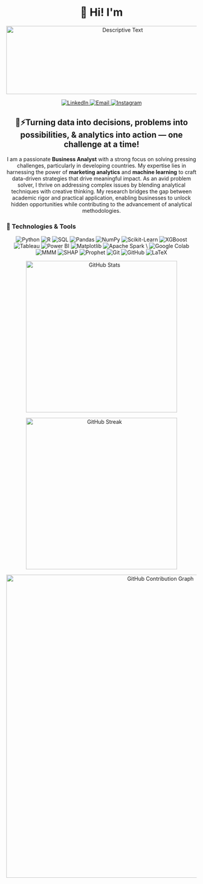 <h1 align="center">👋 Hi! I'm</h1>
<p align="center">
  <img src="https://github.com/user-attachments/assets/626a6cfc-f463-4e74-8d7a-be877918de24" alt="Descriptive Text" width="600" height="180"/>
</p>

<p align="center">
  <a href="https://www.linkedin.com/in/rasandie/" target="_blank">
    <img src="https://img.shields.io/badge/LinkedIn-0077B5?style=for-the-badge&logo=linkedin&logoColor=white" alt="LinkedIn"/>
  </a>
  <a href="mailto:rjhiruni2000.rj@gmail.com">
    <img src="https://img.shields.io/badge/Email-D14836?style=for-the-badge&logo=gmail&logoColor=white" alt="Email"/>
  </a>
  <a href="https://www.instagram.com/_rasandie_k/" target="_blank">
    <img src="https://img.shields.io/badge/Instagram-E4405F?style=for-the-badge&logo=instagram&logoColor=white" alt="Instagram"/>
  </a>
</p>

<h2 align="center">🚀⚡️Turning data into decisions, problems into possibilities, & analytics into action — one challenge at a time!</h2>
<p align="center">
I am a passionate <b>Business Analyst</b> with a strong focus on solving pressing challenges, particularly in developing countries. My expertise lies in harnessing the power of <b>marketing analytics</b> and <b>machine learning</b> to craft data-driven strategies that drive meaningful impact.
As an avid problem solver, I thrive on addressing complex issues by blending analytical techniques with creative thinking. My research bridges the gap between academic rigor and practical application, enabling businesses to unlock hidden opportunities while contributing to the advancement of analytical methodologies.
</p>

<h3 align="left">🤖 Technologies & Tools</h2>
<p align="center">
  <!-- Programming Languages -->
  <img src="https://img.shields.io/badge/Python-3776AB?style=for-the-badge&logo=python&logoColor=white" alt="Python"/>
  <img src="https://img.shields.io/badge/R-276DC3?style=for-the-badge&logo=r&logoColor=white" alt="R"/>
  <img src="https://img.shields.io/badge/SQL-4479A1?style=for-the-badge&logo=postgresql&logoColor=white" alt="SQL"/>

  <!-- Libraries & Frameworks -->
  <img src="https://img.shields.io/badge/Pandas-150458?style=for-the-badge&logo=pandas&logoColor=white" alt="Pandas"/>
  <img src="https://img.shields.io/badge/NumPy-013243?style=for-the-badge&logo=numpy&logoColor=white" alt="NumPy"/>
  <img src="https://img.shields.io/badge/Scikit--Learn-F7931E?style=for-the-badge&logo=scikit-learn&logoColor=white" alt="Scikit-Learn"/>
  <img src="https://img.shields.io/badge/XGBoost-EB0028?style=for-the-badge&logo=xgboost&logoColor=white" alt="XGBoost"/>

  <!-- Data Visualization -->
  <img src="https://img.shields.io/badge/Tableau-E97627?style=for-the-badge&logo=tableau&logoColor=white" alt="Tableau"/>
  <img src="https://img.shields.io/badge/Power_BI-F2C811?style=for-the-badge&logo=power-bi&logoColor=black" alt="Power BI"/>
  <img src="https://img.shields.io/badge/Matplotlib-11557C?style=for-the-badge&logo=plotly&logoColor=white" alt="Matplotlib"/>

  <!-- Tools -->
  <img src="https://img.shields.io/badge/Spark-E25A1C?style=for-the-badge&logo=apachespark&logoColor=white" alt="Apache Spark"/>
\  <img src="https://img.shields.io/badge/Google%20Colab-F9AB00?style=for-the-badge&logo=googlecolab&logoColor=black" alt="Google Colab"/>

  <!-- Marketing Analytics -->
  <img src="https://img.shields.io/badge/Media%20Mix%20Modeling-FF5733?style=for-the-badge&logo=adobe&logoColor=white" alt="MMM"/>
  <img src="https://img.shields.io/badge/SHAP-FF5733?style=for-the-badge&logo=python&logoColor=white" alt="SHAP"/>
  <img src="https://img.shields.io/badge/Prophet-003C71?style=for-the-badge&logo=facebook&logoColor=white" alt="Prophet"/>

  <!-- Version Control & Misc -->
  <img src="https://img.shields.io/badge/Git-F05032?style=for-the-badge&logo=git&logoColor=white" alt="Git"/>
  <img src="https://img.shields.io/badge/GitHub-181717?style=for-the-badge&logo=github&logoColor=white" alt="GitHub"/>
  <img src="https://img.shields.io/badge/LaTeX-008080?style=for-the-badge&logo=latex&logoColor=white" alt="LaTeX"/>
</p>

<p align="center">
  <img src="https://github-readme-stats.vercel.app/api?username=rasandiek&show_icons=true&theme=green&count_private=true" alt="GitHub Stats" width="400"/>
</p>

<p align="center">
  <img src="https://github-readme-streak-stats.herokuapp.com/?user=rasandiek&theme=green" alt="GitHub Streak" width="400"/>
</p>

<p align="center">
  <img src="https://github-readme-activity-graph.vercel.app/graph?username=rasandiek&theme=react-dark&bg_color=0D1117&color=1E90FF&line=87CEEB&point=4682B4" alt="GitHub Contribution Graph" width="800"/>
</p>
